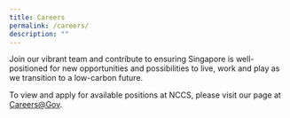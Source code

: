 ```yaml
---
title: Careers
permalink: /careers/
description: ""
---
```

Join our vibrant team and contribute to ensuring Singapore is well-positioned for new opportunities and possibilities to live, work and play as we transition to a low-carbon future.

To view and apply for available positions at NCCS, please visit our page at [Careers@Gov](https://www.careers.gov.sg/employers/management/strategy-group).